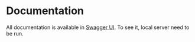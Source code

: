 # Documentation

All documentation is available in [Swagger UI](http://localhost:8080/swagger-ui/).
To see it, local server need to be run.